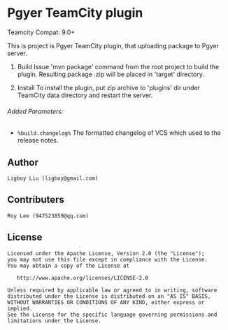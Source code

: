 Pgyer TeamCity plugin
==============
 Teamcity Compat: 9.0+

 This is project is Pgyer TeamCity plugin, that uploading package to Pgyer server.

 1. Build
 Issue 'mvn package' command from the root project to build the plugin. Resulting package <artifactId>.zip will be placed in 'target' directory. 
 
 2. Install
 To install the plugin, put zip archive to 'plugins' dir under TeamCity data directory and restart the server.

###### Added Parameters:
  * `%build.changelog%`  The formatted changelog of VCS which used to the release notes.




## Author
    Ligboy Liu (ligboy@gmail.com)
## Contributers
    Roy Lee (947523859@qq.com)

## License

    Licensed under the Apache License, Version 2.0 (the "License");
    you may not use this file except in compliance with the License.
    You may obtain a copy of the License at

       http://www.apache.org/licenses/LICENSE-2.0

    Unless required by applicable law or agreed to in writing, software
    distributed under the License is distributed on an "AS IS" BASIS,
    WITHOUT WARRANTIES OR CONDITIONS OF ANY KIND, either express or implied.
    See the License for the specific language governing permissions and
    limitations under the License.
